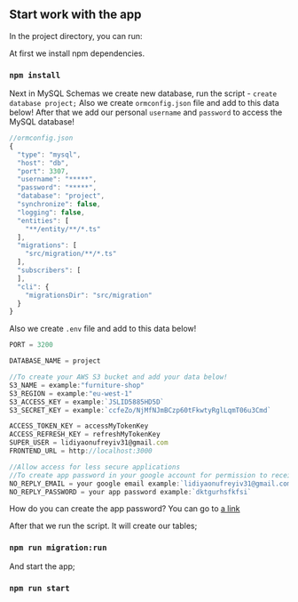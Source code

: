 ## Start work with the app

In the project directory, you can run:

At first we install npm dependencies.
### `npm install`

Next in MySQL Schemas we create new database, run the script - `create database project;`
Also we create `ormconfig.json` file and add to this data below!
After that we add our personal  `username` and `password` to access the MySQL database!

```js
//ormconfig.json
{
  "type": "mysql",
  "host": "db",
  "port": 3307,
  "username": "*****",
  "password": "*****",
  "database": "project",
  "synchronize": false,
  "logging": false,
  "entities": [
    "**/entity/**/*.ts"
  ],
  "migrations": [
    "src/migration/**/*.ts"
  ],
  "subscribers": [
  ],
  "cli": {
    "migrationsDir": "src/migration"
  }
}

```

Also we create `.env` file and add to this data below!

```js
PORT = 3200

DATABASE_NAME = project

//To create your AWS S3 bucket and add your data below!
S3_NAME = example:"furniture-shop"
S3_REGION = example:"eu-west-1"
S3_ACCESS_KEY = example:`JSLID5885HD5D`
S3_SECRET_KEY = example:`ccfeZo/NjMfNJmBCzp60tFkwtyRglLqmT06u3Cmd`

ACCESS_TOKEN_KEY = accessMyTokenKey
ACCESS_REFRESH_KEY = refreshMyTokenKey
SUPER_USER = lidiyaonufreyiv31@gmail.com
FRONTEND_URL = http://localhost:3000

//Allow access for less secure applications
//To create app password in your google account for permission to receive emails from this application
NO_REPLY_EMAIL = your google email example:`lidiyaonufreyiv31@gmail.com`
NO_REPLY_PASSWORD = your app password example:`dktgurhsfkfsi`

```
How do you can create the app password? You can go to [a link](https://www.google.com/settings/security/lesssecureapps)

After that we run the script.
It will create our tables;
### `npm run migration:run`

And start the app;
### `npm run start`
